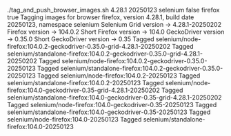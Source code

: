 ./tag_and_push_browser_images.sh 4.28.1 20250123 selenium false firefox true
Tagging images for browser firefox, version 4.28.1, build date 20250123, namespace selenium
Selenium Grid version -> 4.28.1-20250202
Firefox version -> 104.0.2
Short Firefox version -> 104.0
GeckoDriver version -> 0.35.0
Short GeckoDriver version -> 0.35
Tagged selenium/node-firefox:104.0.2-geckodriver-0.35.0-grid-4.28.1-20250202
Tagged selenium/standalone-firefox:104.0.2-geckodriver-0.35.0-grid-4.28.1-20250202
Tagged selenium/node-firefox:104.0.2-geckodriver-0.35.0-20250123
Tagged selenium/standalone-firefox:104.0.2-geckodriver-0.35.0-20250123
Tagged selenium/node-firefox:104.0.2-20250123
Tagged selenium/standalone-firefox:104.0.2-20250123
Tagged selenium/node-firefox:104.0-geckodriver-0.35-grid-4.28.1-20250202
Tagged selenium/standalone-firefox:104.0-geckodriver-0.35-grid-4.28.1-20250202
Tagged selenium/node-firefox:104.0-geckodriver-0.35-20250123
Tagged selenium/standalone-firefox:104.0-geckodriver-0.35-20250123
Tagged selenium/node-firefox:104.0-20250123
Tagged selenium/standalone-firefox:104.0-20250123
